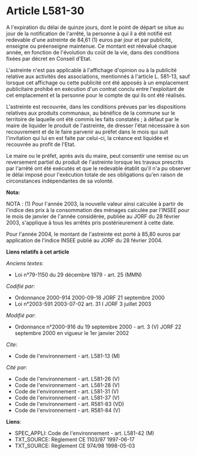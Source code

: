 # Article L581-30

A l'expiration du délai de quinze jours, dont le point de départ se situe au jour de la notification de l'arrêté, la personne
à qui il a été notifié est redevable d'une astreinte de 84,61 (1) euros par jour et par publicité, enseigne ou préenseigne
maintenue. Ce montant est réévalué chaque année, en fonction de l'évolution du coût de la vie, dans des conditions fixées par
décret en Conseil d'Etat.

L'astreinte n'est pas applicable à l'affichage d'opinion ou à la publicité relative aux activités des associations,
mentionnés à l'article L. 581-13, sauf lorsque cet affichage ou cette publicité ont été apposés à un emplacement publicitaire
prohibé en exécution d'un contrat conclu entre l'exploitant de cet emplacement et la personne pour le compte de qui ils ont
été réalisés.

L'astreinte est recouvrée, dans les conditions prévues par les dispositions relatives aux produits communaux, au bénéfice de
la commune sur le territoire de laquelle ont été commis les faits constatés ; à défaut par le maire de liquider le produit de
l'astreinte, de dresser l'état nécessaire à son recouvrement et de le faire parvenir au préfet dans le mois qui suit
l'invitation qui lui en est faite par celui-ci, la créance est liquidée et recouvrée au profit de l'Etat.

Le maire ou le préfet, après avis du maire, peut consentir une remise ou un reversement partiel du produit de l'astreinte
lorsque les travaux prescrits par l'arrêté ont été exécutés et que le redevable établit qu'il n'a pu observer le délai imposé
pour l'exécution totale de ses obligations qu'en raison de circonstances indépendantes de sa volonté.

**Nota:**

NOTA : (1) Pour l'année 2003, la nouvelle valeur ainsi calculée à partir de l'indice des prix à la consommation des ménages
calculée par l'INSEE pour le mois de janvier de l'année considérée, publiée au JORF du 28 février 2003, s'applique à tous les
arrêtés pris postérieurement à cette date.

Pour l'année 2004, le montant de l'astreinte est porté à 85,80 euros par application de l'indice INSEE publié au JORF du 28
février 2004.

**Liens relatifs à cet article**

_Anciens textes_:

  - Loi n°79-1150 du 29 décembre 1979 - art. 25 (MMN)

_Codifié par_:

  - Ordonnance 2000-914 2000-09-18 JORF 21 septembre 2000
  - Loi n°2003-591 2003-07-02 art. 31 I JORF 3 juillet 2003

_Modifié par_:

  - Ordonnance n°2000-916 du 19 septembre 2000 - art. 3 (V) JORF 22 septembre 2000 en vigueur le 1er janvier 2002

_Cite_:

  - Code de l'environnement - art. L581-13 (M)

_Cité par_:

  - Code de l'environnement - art. L581-26 (V)
  - Code de l'environnement - art. L581-28 (V)
  - Code de l'environnement - art. L581-31 (V)
  - Code de l'environnement - art. L581-37 (V)
  - Code de l'environnement - art. R581-83 (VD)
  - Code de l'environnement - art. R581-84 (V)

**Liens**:

  - SPEC_APPLI: Code de l'environnement - art. L581-42 (M)
  - TXT_SOURCE: Règlement CE 1103/97 1997-06-17
  - TXT_SOURCE: Règlement CE 974/98 1998-05-03
